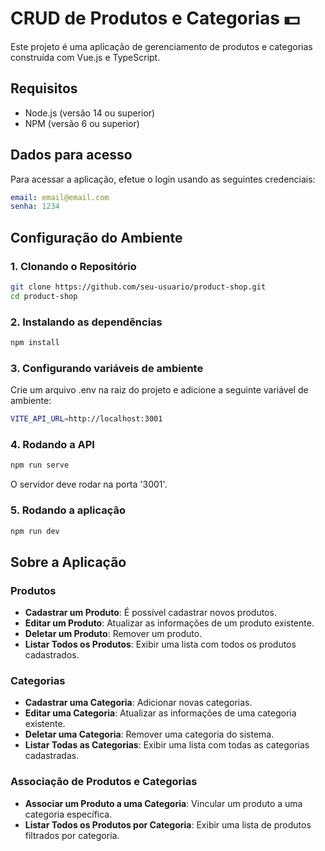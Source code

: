# CRUD de Produtos e Categorias 💵

Este projeto é uma aplicação de gerenciamento de produtos e categorias construída com Vue.js e TypeScript.

## Requisitos

-   Node.js (versão 14 ou superior)
-   NPM (versão 6 ou superior)

## Dados para acesso

Para acessar a aplicação, efetue o login usando as seguintes credenciais:

```yaml
email: email@email.com
senha: 1234
```

## Configuração do Ambiente

### 1. Clonando o Repositório

```bash
git clone https://github.com/seu-usuario/product-shop.git
cd product-shop
```

### 2. Instalando as dependências

```bash
npm install
```

### 3. Configurando variáveis de ambiente

Crie um arquivo .env na raiz do projeto e adicione a seguinte variável de ambiente:

```bash
VITE_API_URL=http://localhost:3001
```

### 4. Rodando a API

```bash
npm run serve
```

O servidor deve rodar na porta '3001'.

### 5. Rodando a aplicação

```bash
npm run dev
```

## Sobre a Aplicação

### Produtos

-   **Cadastrar um Produto**: É possível cadastrar novos produtos.
-   **Editar um Produto**: Atualizar as informações de um produto existente.
-   **Deletar um Produto**: Remover um produto.
-   **Listar Todos os Produtos**: Exibir uma lista com todos os produtos cadastrados.

### Categorias

-   **Cadastrar uma Categoria**: Adicionar novas categorias.
-   **Editar uma Categoria**: Atualizar as informações de uma categoria existente.
-   **Deletar uma Categoria**: Remover uma categoria do sistema.
-   **Listar Todas as Categorias**: Exibir uma lista com todas as categorias cadastradas.

### Associação de Produtos e Categorias

-   **Associar um Produto a uma Categoria**: Vincular um produto a uma categoria específica.
-   **Listar Todos os Produtos por Categoria**: Exibir uma lista de produtos filtrados por categoria.
